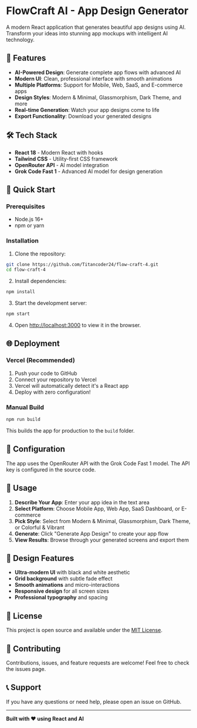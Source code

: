 # FlowCraft AI - App Design Generator

A modern React application that generates beautiful app designs using AI. Transform your ideas into stunning app mockups with intelligent AI technology.

## 🚀 Features

- **AI-Powered Design**: Generate complete app flows with advanced AI
- **Modern UI**: Clean, professional interface with smooth animations
- **Multiple Platforms**: Support for Mobile, Web, SaaS, and E-commerce apps
- **Design Styles**: Modern & Minimal, Glassmorphism, Dark Theme, and more
- **Real-time Generation**: Watch your app designs come to life
- **Export Functionality**: Download your generated designs

## 🛠️ Tech Stack

- **React 18** - Modern React with hooks
- **Tailwind CSS** - Utility-first CSS framework
- **OpenRouter API** - AI model integration
- **Grok Code Fast 1** - Advanced AI model for design generation

## 🚀 Quick Start

### Prerequisites
- Node.js 16+ 
- npm or yarn

### Installation

1. Clone the repository:
```bash
git clone https://github.com/Titancoder24/flow-craft-4.git
cd flow-craft-4
```

2. Install dependencies:
```bash
npm install
```

3. Start the development server:
```bash
npm start
```

4. Open [http://localhost:3000](http://localhost:3000) to view it in the browser.

## 🌐 Deployment

### Vercel (Recommended)

1. Push your code to GitHub
2. Connect your repository to Vercel
3. Vercel will automatically detect it's a React app
4. Deploy with zero configuration!

### Manual Build

```bash
npm run build
```

This builds the app for production to the `build` folder.

## 🔧 Configuration

The app uses the OpenRouter API with the Grok Code Fast 1 model. The API key is configured in the source code.

## 📱 Usage

1. **Describe Your App**: Enter your app idea in the text area
2. **Select Platform**: Choose Mobile App, Web App, SaaS Dashboard, or E-commerce
3. **Pick Style**: Select from Modern & Minimal, Glassmorphism, Dark Theme, or Colorful & Vibrant
4. **Generate**: Click "Generate App Design" to create your app flow
5. **View Results**: Browse through your generated screens and export them

## 🎨 Design Features

- **Ultra-modern UI** with black and white aesthetic
- **Grid background** with subtle fade effect
- **Smooth animations** and micro-interactions
- **Responsive design** for all screen sizes
- **Professional typography** and spacing

## 📄 License

This project is open source and available under the [MIT License](LICENSE).

## 🤝 Contributing

Contributions, issues, and feature requests are welcome! Feel free to check the issues page.

## 📞 Support

If you have any questions or need help, please open an issue on GitHub.

---

**Built with ❤️ using React and AI**